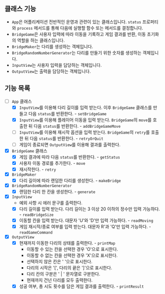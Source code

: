## 클래스 기능

- `App`은 어플리케이션 전반적인 운영과 관련이 있는 클래스입니다. `status` 프로퍼티와 `process` 메서드를 통해 다음에 실행할 함수 또는 메서드를 결정합니다.
- `BridgeGame`은 사용자 입력에 따라 이동을 기록하고 게임 결과를 반환, 이동 초기화의 역할을 하는 클래스입니다.
- `BridgeMaker`는 다리를 생성하는 객체입니다.
- `BridgeRandomNumberGenerator`는 다리를 만들기 위한 숫자를 생성하는 객체입니다.
- `InputView`는 사용자 입력을 담당하는 객체입니다.
- `OutputView`는 출력을 담당하는 객체입니다.

## 기능 목록

- [ ] `App` 클래스
  - [x] `InputView`를 이용해 다리 길이를 입력 받는다. 이후 `BridgeGame` 클래스를 만들고 다음 `status`를 반환한다. - `setBridgeGame`
  - [x] `InputView`를 이용해 플레이어 이동을 입력 받는다. `BridgeGame`의 `move`를 호출한 뒤 다음 `status`를 반환한다. - `addBridgeGameMove`
  - [ ] `InputView`를 이용해 재시작 옵션을 입력 받는다. `BridgeGame`의 `retry`를 호출한 뒤 다음 `status`를 반환한다. - `retryOrQuit`
  - [ ] 게임이 종료되면 `OutputView`를 이용해 결과를 출력한다.
- [x] `BridgeGame` 클래스
  - [x] 게임 결과에 따라 다음 `status`를 반환한다. - `getStatus`
  - [x] 사용자 이동 경로를 추가한다. - `move`
  - [x] 재시작한다. - `retry`
- [x] `BridgeMaker`
  - [x] 다리 길이에 따라 랜덤한 다리를 생성한다. - `makeBridge`
- [x] `BridgeRandomNumberGenerator`
  - [x] 랜덤한 다리 한 칸을 생성한다. - `generate`
- [x] `InputView`
  - 예외 사항 시 에러 문구를 출력한다.
  - [x] 다리 길이를 입력 받는다. 다리 길이는 3 이상 20 이하의 정수만 입력 가능하다. - `readBridgeSize`
  - [x] 이동할 칸을 입력 받는다. 대문자 'U'와 'D'만 입력 가능하다. - `readMoving`
  - [x] 게임 재시작/종료 여부를 입력 받는다. 대문자 R'과 'Q'만 입력 가능하다. - `readGameCommand`
- [x] `OutputView`
  - [x] 현재까지 이동한 다리의 상태를 출력한다. - `printMap`
    - 이동할 수 있는 칸을 선택한 경우 'O'으로 표시한다.
    - 이동할 수 없는 칸을 선택한 경우 'X'으로 표시한다.
    - 선택하지 않은 칸은 ' '으로 표시한다.
    - 다리의 시작은 '[', 다리의 끝은 ']'으로 표시한다.
    - 다리 칸의 구분은 ' | ' 문자열로 구분한다.
    - 현재까지 건넌 다리를 모두 출력한다.
  - [x] 성공 여부, 총 시도 횟수를 담은 게임 결과를 출력한다. - `printResult`
